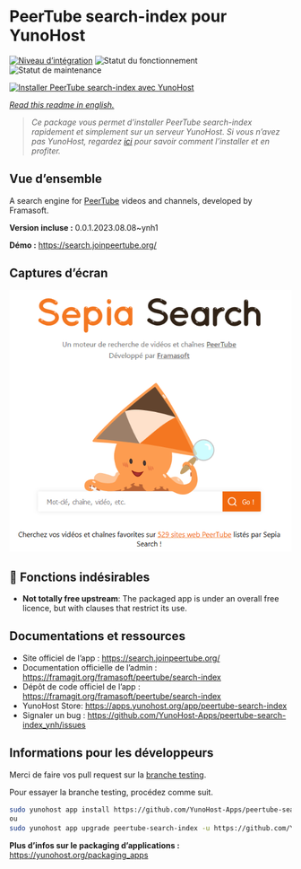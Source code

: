 <!--
N.B.: This README was automatically generated by https://github.com/YunoHost/apps/tree/master/tools/readme_generator
It shall NOT be edited by hand.
-->

# PeerTube search-index pour YunoHost

[![Niveau d’intégration](https://dash.yunohost.org/integration/peertube-search-index.svg)](https://dash.yunohost.org/appci/app/peertube-search-index) ![Statut du fonctionnement](https://ci-apps.yunohost.org/ci/badges/peertube-search-index.status.svg) ![Statut de maintenance](https://ci-apps.yunohost.org/ci/badges/peertube-search-index.maintain.svg)

[![Installer PeerTube search-index avec YunoHost](https://install-app.yunohost.org/install-with-yunohost.svg)](https://install-app.yunohost.org/?app=peertube-search-index)

*[Read this readme in english.](./README.md)*

> *Ce package vous permet d’installer PeerTube search-index rapidement et simplement sur un serveur YunoHost.
Si vous n’avez pas YunoHost, regardez [ici](https://yunohost.org/#/install) pour savoir comment l’installer et en profiter.*

## Vue d’ensemble

A search engine for [PeerTube](https://joinpeertube.org/) videos and channels, developed by Framasoft.


**Version incluse :** 0.0.1.2023.08.08~ynh1

**Démo :** https://search.joinpeertube.org/

## Captures d’écran

![Capture d’écran de PeerTube search-index](./doc/screenshots/sepia-search-screenshot.png)

## :red_circle: Fonctions indésirables

- **Not totally free upstream**: The packaged app is under an overall free licence, but with clauses that restrict its use.

## Documentations et ressources

* Site officiel de l’app : <https://search.joinpeertube.org/>
* Documentation officielle de l’admin : <https://framagit.org/framasoft/peertube/search-index>
* Dépôt de code officiel de l’app : <https://framagit.org/framasoft/peertube/search-index>
* YunoHost Store: <https://apps.yunohost.org/app/peertube-search-index>
* Signaler un bug : <https://github.com/YunoHost-Apps/peertube-search-index_ynh/issues>

## Informations pour les développeurs

Merci de faire vos pull request sur la [branche testing](https://github.com/YunoHost-Apps/peertube-search-index_ynh/tree/testing).

Pour essayer la branche testing, procédez comme suit.

``` bash
sudo yunohost app install https://github.com/YunoHost-Apps/peertube-search-index_ynh/tree/testing --debug
ou
sudo yunohost app upgrade peertube-search-index -u https://github.com/YunoHost-Apps/peertube-search-index_ynh/tree/testing --debug
```

**Plus d’infos sur le packaging d’applications :** <https://yunohost.org/packaging_apps>